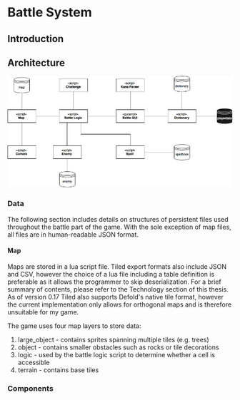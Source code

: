 # Battle System
## Introduction

## Architecture

![Architecture diagram](images/diagram_battle.png)

### Data

The following section includes details on structures of persistent files used throughout the battle part of the game. With the sole exception of map files, all files are in human-readable JSON format.

#### Map

Maps are stored in a lua script file. Tiled export formats also include JSON and CSV, however the choice of a lua file including a table definition is preferable as it allows the programmer to skip deserialization. For a brief summary of contents, please refer to the Technology section of this thesis. As of version 0.17 Tiled also supports Defold's native tile format, however the current implementation only allows for orthogonal maps and is therefore unsuitable for my game.

The game uses four map layers to store data:

1. large_object - contains sprites spanning multiple tiles (e.g. trees)
2. object - contains smaller obstacles such as rocks or tile decorations
3. logic - used by the battle logic script to determine whether a cell is accessible
4. terrain - contains base tiles

### Components
